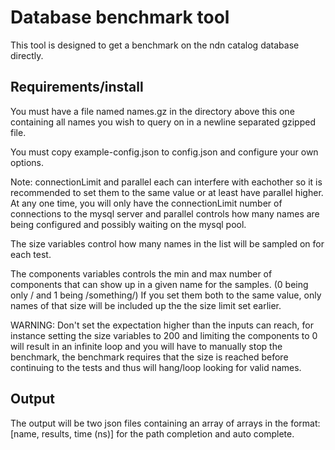 Database benchmark tool
=======================

This tool is designed to get a benchmark on the ndn catalog database directly.

Requirements/install
--------------------

You must have a file named names.gz in the directory above this one containing
all names you wish to query on in a newline separated gzipped file.

You must copy example-config.json to config.json and configure your own options.

Note: connectionLimit and parallel each can interfere with eachother so it is
recommended to set them to the same value or at least have parallel higher.
At any one time, you will only have the connectionLimit number of connections
to the mysql server and parallel controls how many names are being configured
and possibly waiting on the mysql pool.

The size variables control how many names in the list will be sampled on for
each test.

The components variables controls the min and max number of components that
can show up in a given name for the samples. (0 being only / and 1 being
/something/) If you set them both to the same value, only names of that size
will be included up the the size limit set earlier.

WARNING: Don't set the expectation higher than the inputs can reach, for instance
setting the size variables to 200 and limiting the components to 0 will result
in an infinite loop and you will have to manually stop the benchmark, the
benchmark requires that the size is reached before continuing to the tests and
thus will hang/loop looking for valid names.

Output
------

The output will be two json files containing an array of arrays in the format:
[name, results, time (ns)] for the path completion and auto complete.

